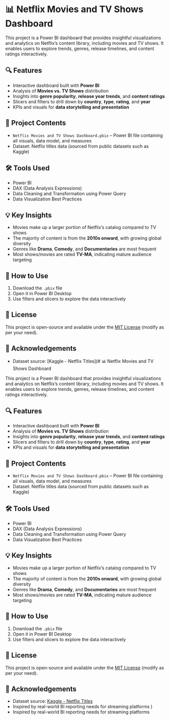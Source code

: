 # 📊 Netflix Movies and TV Shows Dashboard

This project is a Power BI dashboard that provides insightful visualizations and analytics on Netflix’s content library, including movies and TV shows. It enables users to explore trends, genres, release timelines, and content ratings interactively.

## 🔍 Features

- Interactive dashboard built with **Power BI**
- Analysis of **Movies vs. TV Shows** distribution
- Insights into **genre popularity**, **release year trends**, and **content ratings**
- Slicers and filters to drill down by **country**, **type**, **rating**, and **year**
- KPIs and visuals for **data storytelling and presentation**

## 📁 Project Contents

- `Netflix Movies and TV Shows Dashboard.pbix` – Power BI file containing all visuals, data model, and measures
- Dataset: Netflix titles data (sourced from public datasets such as Kaggle)

## 🛠 Tools Used

- Power BI
- DAX (Data Analysis Expressions)
- Data Cleaning and Transformation using Power Query
- Data Visualization Best Practices

## 💡 Key Insights

- Movies make up a larger portion of Netflix’s catalog compared to TV shows
- The majority of content is from the **2010s onward**, with growing global diversity
- Genres like **Drama**, **Comedy**, and **Documentaries** are most frequent
- Most shows/movies are rated **TV-MA**, indicating mature audience targeting

## 📌 How to Use

1. Download the `.pbix` file
2. Open it in Power BI Desktop
3. Use filters and slicers to explore the data interactively

## 📜 License

This project is open-source and available under the [MIT License](LICENSE) (modify as per your need).

## 🙏 Acknowledgements

- Dataset source: [Kaggle - Netflix Titles](# 📊 Netflix Movies and TV Shows Dashboard

This project is a Power BI dashboard that provides insightful visualizations and analytics on Netflix’s content library, including movies and TV shows. It enables users to explore trends, genres, release timelines, and content ratings interactively.

## 🔍 Features

- Interactive dashboard built with **Power BI**
- Analysis of **Movies vs. TV Shows** distribution
- Insights into **genre popularity**, **release year trends**, and **content ratings**
- Slicers and filters to drill down by **country**, **type**, **rating**, and **year**
- KPIs and visuals for **data storytelling and presentation**

## 📁 Project Contents

- `Netflix Movies and TV Shows Dashboard.pbix` – Power BI file containing all visuals, data model, and measures
- Dataset: Netflix titles data (sourced from public datasets such as Kaggle)

## 🛠 Tools Used

- Power BI
- DAX (Data Analysis Expressions)
- Data Cleaning and Transformation using Power Query
- Data Visualization Best Practices

## 💡 Key Insights

- Movies make up a larger portion of Netflix’s catalog compared to TV shows
- The majority of content is from the **2010s onward**, with growing global diversity
- Genres like **Drama**, **Comedy**, and **Documentaries** are most frequent
- Most shows/movies are rated **TV-MA**, indicating mature audience targeting

## 📌 How to Use

1. Download the `.pbix` file
2. Open it in Power BI Desktop
3. Use filters and slicers to explore the data interactively

## 📜 License

This project is open-source and available under the [MIT License](LICENSE) (modify as per your need).

## 🙏 Acknowledgements

- Dataset source: [Kaggle - Netflix Titles](netflix_titles.csv)
- Inspired by real-world BI reporting needs for streaming platforms
)
- Inspired by real-world BI reporting needs for streaming platforms


